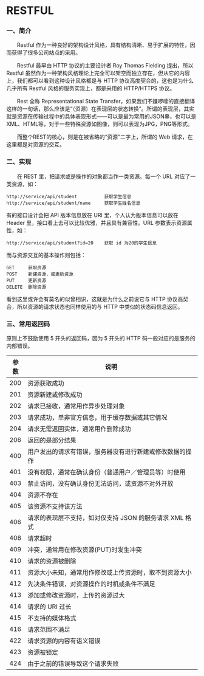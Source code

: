 # RESTFUL

### 一、简介
&emsp;&emsp;Restful 作为一种良好的架构设计风格，具有结构清晰、易于扩展的特性，因而获得了很多公司站点的采用。

&emsp;&emsp;Restful 最早由 HTTP 协议的主要设计者 Roy Thomas Fielding 提出，所以 Restful 虽然作为一种架构风格理论上完全可以架空而独立存在，但从它的内容上，我们都可以看到这种设计风格都是与 HTTP 协议高度契合的，这也是为什么几乎所有 Restful 风格的服务实现上，都是采用的 HTTP/HTTPS 协议。

&emsp;&emsp;Rest 全称 Representational State Transfer，如果我们不嫌啰嗦的直接翻译这样的一句话，那么应该是“（资源）在表现层的状态转换”。所谓的表现层，其实就是资源在传输过程中的具体表现形式——可以是最为常用的JSON串，也可以是XML、HTML等，对于一些特殊资源如图像，则可以表现为JPG，PNG等形式。

&emsp;&emsp;而整个REST的核心，则是在被省略的“资源”二字上，所谓的 Web 请求，在这里都是对资源的交互。

### 二、实现
&emsp;&emsp;在 REST 里，把请求或是操作的对象都当作一类资源。每一个 URL 对应了一类资源，如：

    http://service/api/student          获取学生信息
    http://service/api/student/name     获取学生姓名信息
有的接口设计会把 API 版本信息放在 URI 里，个人认为版本信息可以放在 Header 里，接口看上去可以比较优雅，并且具有兼容性。URL 参数表示资源属性，如：

    http://service/api/student?id=20    获取 id 为20的学生信息
而与资源交互的基本操作则包括：
   
    GET     获取资源
    POST    新建资源，或更新资源
    PUT     更新资源
    DELETE  删除资源
看到这里或许会有莫名的似曾相识，这就是为什么之前说它与 HTTP 协议高契合，所以资源的请求状态也同样使用的与 HTTP 中类似的状态码信息返回。

### 三、常用返回码
原则上不鼓励使用 5 开头的返回码，因为 5 开头的 HTTP 码一般对应的是服务的内部错误。

| 参数 | 说明 |
| --- | --- |
| 200 | 资源获取成功 |
| 201 | 资源新建或修改成功 |
| 202 | 请求已接收，通常用作异步处理对象 |
| 203 | 请求成功，单非官方信息，用于缓存数据或其它情况 |
| 204 | 请求无需返回实体，通常用作删除成功 |
| 206 | 返回的是部分结果 |
| 400 | 用户发出的请求有错误，服务器没有进行新建或修改数据的操作 |
| 401 | 没有权限，通常在确认身份（普通用户／管理员等）时使用 |
| 403 | 禁止访问，没有确认身份无法访问，或资源不对外开放 |
| 404 | 资源不存在 |
| 405 | 该资源不支持该方法 |
| 406 | 请求的表现层不支持，如对仅支持 JSON 的服务请求 XML 格式 |
| 408 | 请求超时 |
| 409 | 冲突，通常用在修改资源(PUT)时发生冲突 |
| 410 | 请求的资源被删除 |
| 411 | 资源大小未知，通常用作修改或上传资源时，取不到资源大小 |
| 412 | 先决条件错误，对资源操作的时机或条件不满足 |
| 413 | 添加或修改资源时，上传的资源过大 |
| 414 | 请求的 URI 过长 |
| 415 | 不支持的媒体格式 |
| 416 | 请求范围不满足 |
| 422 | 请求资源的内容有语义错误 |
| 423 | 资源被锁定 |
| 424 | 由于之前的错误导致这个请求失败 |
